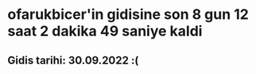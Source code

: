 # ofarukbicer'in gidisine son 8 gun 12 saat 2 dakika 49 saniye kaldi

## Gidis tarihi: 30.09.2022 :(